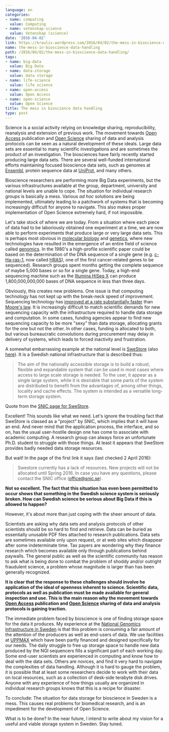 ```yaml
---
language: en
categories:
- name: computing
  value: Computing
- name: vetenskap-science
  value: Vetenskap (science)
date: '2016-04-02'
link: https://kraulis.wordpress.com/2016/04/02/the-mess-in-bioscience-data-handling/
name: the-mess-in-bioscience-data-handling
path: /2016/04/02/the-mess-in-bioscience-data-handling/
tags:
- name: big-data
  value: Big Data
- name: data-storage
  value: data storage
- name: life-science
  value: life science
- name: open-access
  value: Open Access
- name: open-science
  value: Open Science
title: The mess in bioscience data handling
type: post
---
```

Science is a social activity relying on knowledge sharing, reproducibility, reanalysis and extension of previous work. The movement towards [Open Access](https://en.wikipedia.org/wiki/Open_access) publication and [Open Science](https://en.wikipedia.org/wiki/Open_science) sharing of data and analysis protocols can be seen as a natural development of these ideals. Large data sets are essential to many scientific investigations and are sometimes the product of an investigation. The biosciences have fairly recently started producing large data sets. There are several well-funded international efforts maintaining focused bioscience data sets, such as genomes at [Ensembl](http://www.ensembl.org/), protein sequence data at [UniProt](http://www.uniprot.org/), and many others.

Bioscience researchers are performing more Big Data experiments, but the various infrastructures available at the group, department, university and national levels are unable to cope. The situation for individual research groups is basically a mess. Various *ad hoc* solutions are being implemented, ultimately leading to a patchwork of systems that is becoming increasingly difficult for anyone to navigate. This also makes proper implementation of Open Science extremely hard, if not impossible.



Let's take stock of where we are today. From a situation where each piece of data had to be laboriously obtained one experiment at a time, we are now able to perform experiments that produce large or very large data sets. This is perhaps most obvious in [molecular biology](https://en.wikipedia.org/wiki/Molecular_biology) and [genetics](https://en.wikipedia.org/wiki/Genetics), where new technologies have resulted in the emergence of an entire field of science called [genomics](https://en.wikipedia.org/wiki/Genomics). In the 1980's a high-profile scientific paper could be based on the determination of the DNA sequence of a single gene (e.g. [c-Ha-ras-1](http://www.ncbi.nlm.nih.gov/pubmed/?term=6298635), now called [HRAS](https://en.wikipedia.org/wiki/HRAS)), one of the first cancer-related genes to be sequenced). Research groups spent months getting the complete sequence of maybe 5,000 bases or so for a single gene. Today, a high-end sequencing machine such as the [Illumina HiSeq X](http://www.illumina.com/systems/sequencing.html) can produce 1,800,000,000,000 bases of DNA sequence in less than three days.

Obviously, this creates new problems. One issue is that computing technology has not kept up with the break-neck speed of improvement. Sequencing technology has [improved at a rate substantially faster](https://www.genome.gov/sequencingcosts/) than [Moore's law](https://en.wikipedia.org/wiki/Moore%27s_law). It is increasingly difficult to match scientific demands for new sequencing capacity with the infrastructure required to handle data storage and computation. In some cases, funding agencies appear to find new sequencing capacity to be more "sexy" than data storage, allocating grants for the one but not the other. In other cases, funding is allocated to both, but various bureaucratic convolutions during procurement may delay in delivery of systems, which leads to forced inactivity and frustration.

A somewhat embarrassing example at the national level is [SweStore](http://snicdocs.nsc.liu.se/wiki/SweStore) (also [here](http://www.snic.vr.se/projects/swestore)). It is a Swedish national infrastructure that is described thus:

> The aim of the nationally accessible storage is to build a robust, flexible and expandable system that can be used in most cases where access to large scale storage is needed. To the user, it appear as a single large system, while it is desirable that some parts of the system are distributed to benefit from the advantages of, among other things, locality and cache effects. The system is intended as a versatile long-term storage system.

Quote from the [SNIC page for SweStore](http://www.snic.vr.se/projects/swestore).

Excellent! This sounds like what we need. Let's ignore the troubling fact that SweStore is classed as a "project" by SNIC, which implies that it will have an end. And never mind that the application process, the interface, and so on, has the usual user-hostile design one has come to associate with academic computing. A research group can always force an unfortunate Ph.D. student to struggle with those things. At least it appears that SweStore provides badly needed data storage resources.

But wait! In the page of the first link it says (last checked 2 April 2016):

> Swestore currently has a lack of resources. New projects will not be allocated until Spring 2016. In case you have any questions, please contact the SNIC office (office@snic.se).

**Not so excellent. The fact that this situation has even been permitted to occur shows that something in the Swedish science system is seriously broken. How can Swedish science be serious about Big Data if this is allowed to happen?**

However, it's about more than just coping with the sheer amount of data.

Scientists are asking why data sets and analysis protocols of other scientists should be so hard to find and retrieve. Data can be buried as essentially unusable PDF files attached to research publications. Data sets are sometimes available only upon request, or at web sites which disappear after some indeterminate time. Tax payers are wondering why they finance research which becomes available only through publications behind paywalls. The general public as well as the scientific community has reason to ask what is being done to combat the problem of shoddy and/or outright fraudulent science, a problem whose magnitude is larger than has been generally recognized.

**It is clear that the response to these challenges should involve he application of the ideal of openness inherent to science. Scientific data, protocols as well as publication must be made available for general inspection and use. This is the main reason why the movement towards [Open Access](https://en.wikipedia.org/wiki/Open_access) publication and [Open Science](https://en.wikipedia.org/wiki/Open_science) sharing of data and analysis protocols is gaining traction.**

The immediate problem faced by bioscience is one of finding storage space for the data it produces. My experience at the [National Genomics Infrastructure in Sweden](https://www.scilifelab.se/platforms/ngi/) is that this problem is consuming a fair amount of the attention of the producers as well as end-users of data. We use facilities at [UPPMAX](http://www.uppmax.uu.se/) which have been partly financed and designed specifically for our needs. The daily struggle to free up storage space to handle new data produced by the NGI sequencers fills a significant part of each working day. Some end-user scientists are experienced in computing and know how to deal with the data sets. Others are novices, and find it very hard to navigate the complexities of data handling. Although it is hard to gauge the problem, it is possible that at least some researchers decide to work with their data on local resources, such as a collection of desk-side terabyte disk drives. Anyone with any experience of how things usually are organized in individual research groups knows that this is a recipe for disaster.

To conclude: The situation for data storage for bioscience in Sweden is a mess. This causes real problems for biomedical research, and is an impediment for the development of Open Science.

What is to be done? In the near future, I intend to write about my vision for a useful and viable storage system in Sweden. Stay tuned.

